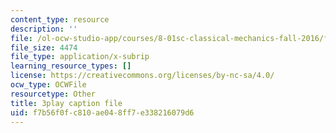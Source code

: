 ```yaml
---
content_type: resource
description: ''
file: /ol-ocw-studio-app/courses/8-01sc-classical-mechanics-fall-2016/f7b56f0fc810ae048ff7e338216079d6_oRzzwpZ0ei4.srt
file_size: 4474
file_type: application/x-subrip
learning_resource_types: []
license: https://creativecommons.org/licenses/by-nc-sa/4.0/
ocw_type: OCWFile
resourcetype: Other
title: 3play caption file
uid: f7b56f0f-c810-ae04-8ff7-e338216079d6
---
```

